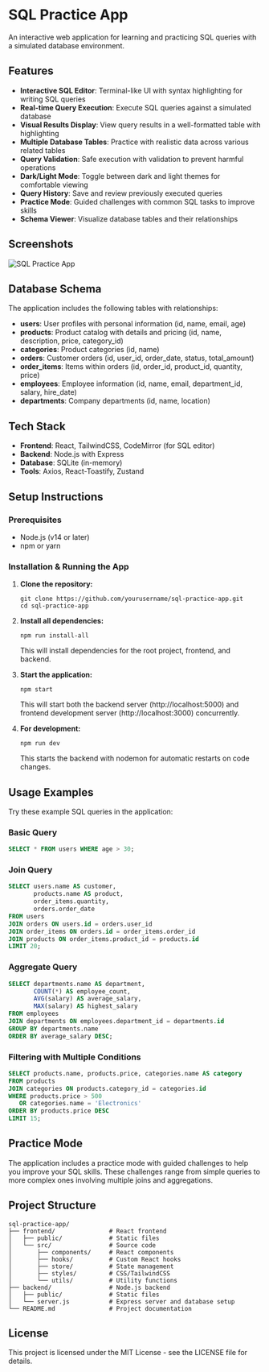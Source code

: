 # SQL Practice App

An interactive web application for learning and practicing SQL queries with a simulated database environment.

## Features

- **Interactive SQL Editor**: Terminal-like UI with syntax highlighting for writing SQL queries
- **Real-time Query Execution**: Execute SQL queries against a simulated database
- **Visual Results Display**: View query results in a well-formatted table with highlighting
- **Multiple Database Tables**: Practice with realistic data across various related tables
- **Query Validation**: Safe execution with validation to prevent harmful operations
- **Dark/Light Mode**: Toggle between dark and light themes for comfortable viewing
- **Query History**: Save and review previously executed queries
- **Practice Mode**: Guided challenges with common SQL tasks to improve skills
- **Schema Viewer**: Visualize database tables and their relationships

## Screenshots

![SQL Practice App](screenshots/app-screenshot.png)

## Database Schema

The application includes the following tables with relationships:

- **users**: User profiles with personal information (id, name, email, age)
- **products**: Product catalog with details and pricing (id, name, description, price, category_id)
- **categories**: Product categories (id, name)
- **orders**: Customer orders (id, user_id, order_date, status, total_amount)
- **order_items**: Items within orders (id, order_id, product_id, quantity, price)
- **employees**: Employee information (id, name, email, department_id, salary, hire_date)
- **departments**: Company departments (id, name, location)

## Tech Stack

- **Frontend**: React, TailwindCSS, CodeMirror (for SQL editor)
- **Backend**: Node.js with Express
- **Database**: SQLite (in-memory)
- **Tools**: Axios, React-Toastify, Zustand

## Setup Instructions

### Prerequisites
- Node.js (v14 or later)
- npm or yarn

### Installation & Running the App

1. **Clone the repository:**
   ```
   git clone https://github.com/yourusername/sql-practice-app.git
   cd sql-practice-app
   ```

2. **Install all dependencies:**
   ```
   npm run install-all
   ```
   This will install dependencies for the root project, frontend, and backend.

3. **Start the application:**
   ```
   npm start
   ```
   This will start both the backend server (http://localhost:5000) and frontend development server (http://localhost:3000) concurrently.

4. **For development:**
   ```
   npm run dev
   ```
   This starts the backend with nodemon for automatic restarts on code changes.

## Usage Examples

Try these example SQL queries in the application:

### Basic Query
```sql
SELECT * FROM users WHERE age > 30;
```

### Join Query
```sql
SELECT users.name AS customer, 
       products.name AS product,
       order_items.quantity,
       orders.order_date
FROM users 
JOIN orders ON users.id = orders.user_id
JOIN order_items ON orders.id = order_items.order_id
JOIN products ON order_items.product_id = products.id
LIMIT 20;
```

### Aggregate Query
```sql
SELECT departments.name AS department, 
       COUNT(*) AS employee_count,
       AVG(salary) AS average_salary,
       MAX(salary) AS highest_salary
FROM employees 
JOIN departments ON employees.department_id = departments.id
GROUP BY departments.name
ORDER BY average_salary DESC;
```

### Filtering with Multiple Conditions
```sql
SELECT products.name, products.price, categories.name AS category
FROM products
JOIN categories ON products.category_id = categories.id
WHERE products.price > 500
   OR categories.name = 'Electronics'
ORDER BY products.price DESC
LIMIT 15;
```

## Practice Mode

The application includes a practice mode with guided challenges to help you improve your SQL skills. These challenges range from simple queries to more complex ones involving multiple joins and aggregations.

## Project Structure

```
sql-practice-app/
├── frontend/               # React frontend
│   ├── public/             # Static files
│   └── src/                # Source code
│       ├── components/     # React components
│       ├── hooks/          # Custom React hooks
│       ├── store/          # State management
│       ├── styles/         # CSS/TailwindCSS
│       └── utils/          # Utility functions
├── backend/                # Node.js backend
│   ├── public/             # Static files
│   └── server.js           # Express server and database setup
└── README.md               # Project documentation
```

## License

This project is licensed under the MIT License - see the LICENSE file for details.